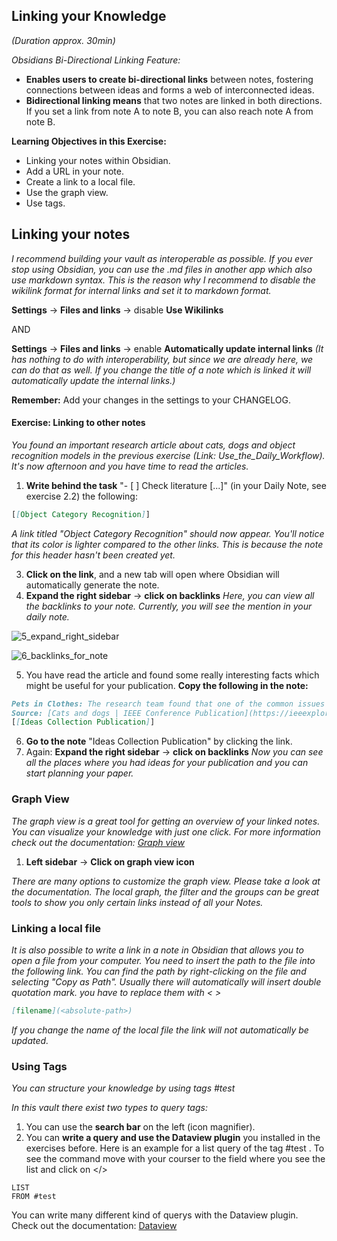 ## Linking your Knowledge
*(Duration approx. 30min)*

*Obsidians Bi-Directional Linking Feature:*
- **Enables users to create bi-directional links** between notes, fostering connections between ideas and forms a web of interconnected ideas.
- **Bidirectional linking means** that two notes are linked in both directions. If you set a link from note A to note B, you can also reach note A from note B. 

**Learning Objectives in this Exercise:**
- Linking your notes within Obsidian.
- Add a URL in your note.
- Create a link to a local file.
- Use the graph view.
- Use tags.

## Linking your notes

*I recommend building your vault as interoperable as possible. If you ever stop using Obsidian, you can use the .md files in another app which also use markdown syntax. This is the reason why I recommend to disable the wikilink format for internal links and set it to markdown format.*

**Settings** → **Files and links** → disable **Use Wikilinks** 

AND 

**Settings** → **Files and links** → enable **Automatically update internal links** 
*(It has nothing to do with interoperability, but since we are already here, we can do that as well. If you change the title of a note which is linked it will automatically update the internal links.)*

**Remember:** Add your changes in the settings to your CHANGELOG.
#### Exercise: Linking to other notes

*You found an important research article about cats, dogs and object recognition models in the previous exercise (Link: Use_the_Daily_Workflow). It's now afternoon and you have time to read the articles.*

1. **Write behind the task** "- [ ] Check literature [...]" (in your Daily Note, see exercise 2.2) the following:
```markdown 
[[Object Category Recognition]]
```
  *A link titled "Object Category Recognition" should now appear. You'll notice that its color is lighter compared to the other links. This is because the note for this header hasn't been created yet.*

3. **Click on the link**, and a new tab will open where Obsidian will automatically generate the note.
4. **Expand the right sidebar** → **click on backlinks** *Here, you can view all the backlinks to your note. Currently, you will see the mention in your daily note.*

![5_expand_right_sidebar](https://github.com/user-attachments/assets/3cd8e55e-9b86-4280-bada-87cb2a42969c)

![6_backlinks_for_note](https://github.com/user-attachments/assets/2ca37f3a-0cff-49b6-8985-0d20c93d3836)


5. You have read the article and found some really interesting facts which might be useful for your publication. **Copy the following in the note:**
```markdown
Pets in Clothes: The research team found that one of the common issues with the images collected for their dataset was pets wearing clothes. The article mentions that images of pets dressed up were often discarded, which implies that while some owners may enjoy dressing their pets, it complicates the task of accurately identifying their breed. 
Source: [Cats and dogs | IEEE Conference Publication](https://ieeexplore.ieee.org/abstract/document/6248092) 
[[Ideas Collection Publication]]
```
6. **Go to the note** "Ideas Collection Publication" by clicking the link.
7. Again: **Expand the right sidebar** → **click on backlinks** *Now you can see all the places where you had ideas for your publication and you can start planning your paper.*

### Graph View

*The graph view is a great tool for getting an overview of your linked notes. You can visualize your knowledge with just one click. For more information check out the documentation: [Graph view](https://help.obsidian.md/plugins/graph)*

1. **Left sidebar** → **Click on graph view icon**

*There are many options to customize the graph view. Please take a look at the documentation. The local graph, the filter and the groups can be great tools to show you only certain links instead of all your Notes.*

### Linking a local file

*It is also possible to write a link in a note in Obsidian that allows you to open a file from your computer. You need to insert the path to the file into the following link. You can find the path by right-clicking on the file and selecting "Copy as Path". Usually there will automatically will insert double quotation mark. you have to replace them with <  >*

```markdown
[filename](<absolute-path>)
```

*If you change the name of the local file the link will not automatically be updated.*

### Using Tags

*You can structure your knowledge by using tags #test*

*In this vault there exist two types to query tags:*
1. You can use the **search bar** on the left (icon magnifier).
2. You can **write a query and use the Dataview plugin** you installed in the exercises before. Here is an example for a list query of the tag #test . To see the command move with your courser to the field where you see the list and click on </>

```dataview 
LIST
FROM #test 
```

You can write many different kind of querys with the Dataview plugin. Check out the documentation: [Dataview](https://blacksmithgu.github.io/obsidian-dataview/)
